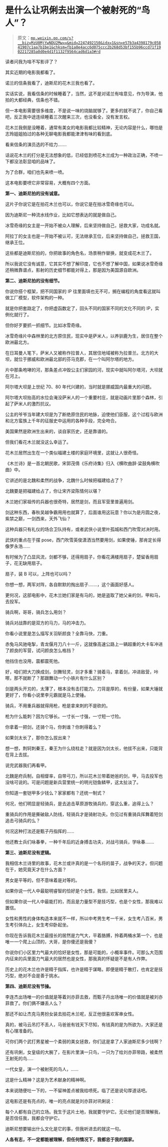 # 是什么让巩俐去出演一个被射死的“鸟人”？

> 原文：[`mp.weixin.qq.com/s?__biz=MzU0MjYwNDU2Mw==&mid=2247492150&idx=1&sn=e57b3a4398179c05841907c1aa7b1be1&chksm=fb1a8e4acc6d075ccc2b268d53bf155b96ccd71f1902217285a0d0e4d1f1132f9564cad6d1a3#rd`](http://mp.weixin.qq.com/s?__biz=MzU0MjYwNDU2Mw==&mid=2247492150&idx=1&sn=e57b3a4398179c05841907c1aa7b1be1&chksm=fb1a8e4acc6d075ccc2b268d53bf155b96ccd71f1902217285a0d0e4d1f1132f9564cad6d1a3#rd)

读者问我为啥不写影评了？

其实近期的电影我都看了。

诺兰的信条我看了，迪斯尼的花木兰我也看了。

实话实说，我看信条的时候睡着了，当然，这不是对诺兰有啥意见，作为导演，他拍的大都经典，信条也不错。

但一本电影需要很多维度，不是说一味的烧脑就够了。更多的就不说了，你自己看吧，反正我中途连续睡着三次醒来三次，也没看全，没有发言权。

花木兰我倒是没睡着，通常有美女的电影我都比较精神，无论内容是什么，哪怕是志玲姐姐拍过的各种无聊电影我都能津津有味的看到底。

看来信条的演员选的不给力.......

话说花木兰的打分是无法想象的低，已经低到喷花木兰成为一种政治正确，不喷一下都没法彰显咱的品味了。

为了合群，咱们也先来喷一喷。

这本电影要喷它非常容易，大概有四个方面。

**第一、迪斯尼拍的没有诚意。**

这片子你说它是在拍花木兰也可以，你说它是在拍冰雪奇缘也可以。

因为迪斯尼一种流水线作业，比如它想表达的就是做自己。

冰雪奇缘的女主是一开始不被众人理解，后来坚持做自己，拯救大家，功成名就。

阿拉丁的女主也是一开始不被认可，无法继承王位，后来坚持做自己，拯救王国，继承王位。

这些都是迪斯尼拍的，你把故事的角色名，场景稍作替换，就变成花木兰了。

所以我说它没有诚意，它其实不想了解印度，它也不想了解中国，如果说冰雪奇缘还稍微靠谱点，影射的历史细节都能对得上，那是因为美国源自欧洲。

**第二、迪斯尼拍的没有细节。**

你说你搭个框架，把不同国家的 IP 往里面填也无不可，搁在编程的角度看这就叫做工厂模型，软件架构的一种。

就是你把套路定了，你把虚函数定了，回头不同的国家不同的文化不同的 IP，实例化就行了。

但你好歹要抓一抓细节。比如冰雪奇缘。

冰雪奇缘片中森林里的北方原住民，现实中是萨米人，以养驯鹿为生，居住在整个欧洲最北方。

在日耳曼人笔下，萨米人又被称作拉普人，其居住地域被称为拉普兰。北方的大坝，就位于挪威和欧洲最北部的芬马克郡，在一个叫阿尔塔的地方。

片中那条咆哮的河，那条差点冲毁公主们家园的河，现实中就叫阿尔塔河，大坝就在河上。

阿尔塔大坝是上世纪 70、80 年代兴建的，当时就是挪威国内最重大的问题。

阿尔塔大坝抬高的水位会淹没萨米人的一个重要村庄，就是动画片里那个森林，引起了萨米人的激烈抗议。 

公主的爷爷当年建大坝是为了断绝原住民的地脉，迫使他们臣服，这个过程与欧洲和北方蛮族上千年的征服史中运用的各种手段，完全吻合。

美国果然是欧洲生出来的，谈自家历史，还是靠谱的。 

但我们看花木兰就没这么幸运了。

花木兰居然出生在一个类似福建土楼的家庭环境里，这就让人很奇怪。

《木兰诗》是一首北朝民歌，宋郭茂倩《乐府诗集》归入《横吹曲辞·梁鼓角横吹曲》中。

它讲述的是北魏和柔然的战争，北魏什么时候把福建给占了？

北魏要是把福建给占了，你让宋齐梁陈情何以堪？

木兰她们家祖传的兵器也很奇特，居然是剑，而且军营里普遍用剑。

剑这种东西，春秋吴越争霸用用也就算了，后面谁用这玩意？你以为是月圆之夜，紫禁之巅，一剑西来，天外飞仙？

这种兵器只有礼仪的场合卫队持有，或者武侠小说里叶孤城和西门吹雪对决时用。

武侠的重点在于摆 pose，西门吹雪英俊潇洒当然要用剑，如果使锤，那肯定长得像罗永浩......

有时候为了凸显风流，剑都不够，还得用扇子，你看花满楼用扇子，楚留香用扇子，花无缺用扇子。

扇子，装 B 可以，上阵也可以吗？

你想一想，两军对阵，各自默默的掏出扇子.......，这个画面好感人。

更何况，这部电影中，花木兰她们家是有马的，她是盗取了她父亲的剑，甲和马，去投军。

骑兵啊，哥哥，骑兵怎么用剑？

骑兵对战靠的是双方的马力，马的冲击力。

你看小说里是怎么描写关羽斩颜良？全靠马快，刀重。

赤兔马风驰电掣，青龙偃月刀八十一斤，这就像高速公路上一辆超重的大卡车冲进了颜良的军营，试问颜良怎么格挡？

他挡住也没用，震都震死他。

好，咱们把大刀换成剑，剑舞轻灵，剑才多重？骑着马，拿着剑，冲进敌营，咔嚓，那不就断了？那跟舞动一个小铁片有什么区别？

剑是两头开刃的，太薄了，根本没有击打能力。刀背是厚的，有份量，如果大锤就更好了，你看小说里李元霸就是马上使锤。

骑兵，不用重兵器就得用枪，枪是拿来刺的不是砍的。

枪为什么能刺？因为它够长。一寸长一寸强，一寸短一寸险。

你拿着一把剑，还骑个马，你刺谁？你刺得着么？

如果剑太长了，那你怎么拔出来？

想一想，荆轲刺秦王，秦王为什么绕柱走？就是因为剑太长，他拔不出来，只能背在背上去拔。

说完武器我们再看甲。

北魏是府兵制，自相督率，自带弓刀，所以花木兰带着她爸的剑，甲，马去投军也没啥可说的。可是问题是新兵营里统一的明光铠鱼鳞甲，这太扯淡了。

你知道一套铠甲多少钱么？家家都有？还统一制式？

何况，他们明显是轻骑兵，是去追击草原游牧骑兵的，穿这么重，追得上么？

重骑兵的作用是撕破敌人防线，轻骑兵才是骑射功夫。你见过有重骑兵挥舞着短剑追击弓骑兵的么？

何况这种打法还是甄子丹指挥的......

他还教士兵们咏春拳，一种千年后的近身搏击功夫，对战弓骑兵，学咏春.......

**第三、迪斯尼没有逻辑。**

我相信木兰诗里的故事，花木兰或许真的是一个名将的苗子，战争的天才。但问题在于，她究竟天才在什么方面？

男女是平等的，但不意味着是对等的。

如果你说一代人中最聪明睿智的恰好是个女性，我信，比如居里夫人。

但如果你说一代人中最能打的，而且是力量型不是技巧型，也是个女性，那我难以置信。

女性和男性的身体构造本来就不一样，所以中考男生考一千米，女生考八百米，男生考引体向上，女生考仰卧起坐。

你现在告诉我花木兰最擅长的居然是力气大，平着胳膊，拎着两桶水第一个，也是唯一一个爬上山顶的，大哥，是你傻还是我傻？

你说你们小区里力气最大的恰好是女性，那是可能的，小概率事件。可那么大范围内征来的兵里面力气最大的居然也是女性，那我真的怀疑是不是有人作弊。

历史上的花木兰也许是精于指挥，也许是精于谋略，即便是精于散打，也肯定是技巧型，绝对不会是善于挑水。

**第四、迪斯尼没有节操。**

李连杰出场唯一的价值就是等着刘亦菲去救，而甄子丹出场唯一的价值就是被刘亦菲救了。你们俩不嫌丢人么？

那还不如让杰克马男扮女装去拍花木兰呢，反正他很喜欢客串女性。

真的，被马云吊打不丢人，马爸爸有钱天下尽知，有钱真的是为所欲为，大家还是有心理准备的。

可你们两个武打男星被一个柔弱的美女拯救，你们这是拿了人家迪斯尼多少钱啊？

还有巩俐，女皇级的大腕了，在影片里演一只鸟，一只为了给刘亦菲带路，被柔然王射死的鸟.....

一代女皇，演一个被射死的鸟人，......

这是什么精神？这是为艺术献身的精神啊。

本来说随便吐一下的，一不留神差点被我给喷死。临了还是说句厚道话吧。

这电影还是有亮点的，唯一的亮点就是刘亦菲对巩俐说：

每个人都有自己的立场。我生于这片土地，我就要守护它。无论他们是否理解我，是否信任我，我都会守护它。

迪斯尼想要输出什么文化是它的事，但我听进去的就这一句。

**人各有志，不一定都能被理解，但任何情况下，我都忠于我的国家。**